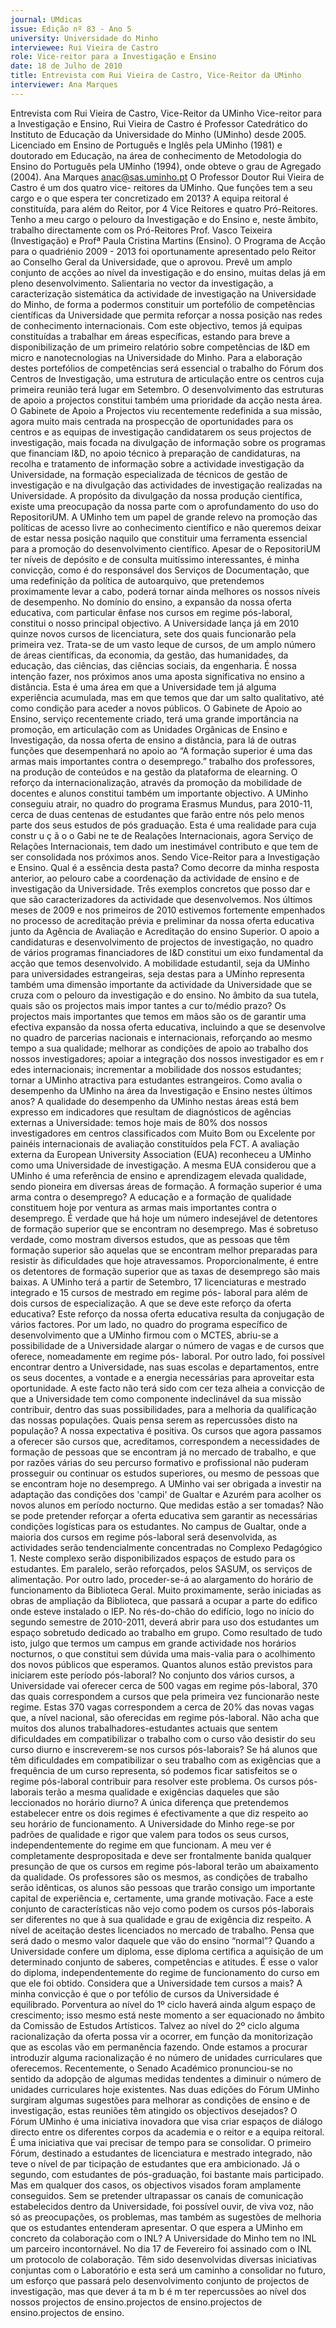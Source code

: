 ```yaml
---
journal: UMdicas
issue: Edição nº 83 - Ano 5
university: Universidade do Minho
interviewee: Rui Vieira de Castro
role: Vice-reitor para a Investigação e Ensino
date: 18 de Julho de 2010
title: Entrevista com Rui Vieira de Castro, Vice-Reitor da UMinho
interviewer: Ana Marques
---
```



Entrevista com Rui Vieira de Castro, Vice-Reitor da UMinho
Vice-reitor para a Investigação e Ensino, Rui Vieira de Castro é
Professor Catedrático do Instituto de Educação da Universidade
do Minho (UMinho) desde 2005. Licenciado em Ensino de
Português e Inglês pela UMinho (1981) e doutorado em Educação, na área
de conhecimento de Metodologia do Ensino do Português pela UMinho
(1994), onde obteve o grau de Agregado (2004).
Ana Marques
anac@sas.uminho.pt
O Professor Doutor Rui Vieira de
Castro é um dos quatro vice-
reitores da UMinho. Que funções
tem a seu cargo e o que espera ter
concretizado em 2013?
A equipa reitoral é constituída,
para além do Reitor, por 4 Vice
Reitores e quatro Pró-Reitores.
Tenho a meu cargo o pelouro da
Investigação e do Ensino e, neste
âmbito, trabalho directamente
com os Pró-Reitores Prof. Vasco
Teixeira (Investigação) e Profª
Paula Cristina Martins (Ensino).
O Programa de Acção para o
quadriénio 2009 - 2013 foi
oportunamente apresentado pelo
Reitor ao Conselho Geral da
Universidade, que o aprovou.
Prevê um amplo conjunto de
acções ao nível da investigação e
do ensino, muitas delas já em
pleno desenvolvimento.
Salientaria no vector da
investigação, a caracterização
sistemática da actividade de
investigação na Universidade do
Minho, de forma a podermos
constituir um portefólio de
competências científicas da
Universidade que permita reforçar
a nossa posição nas redes de
conhecimento internacionais.
Com este objectivo, temos já
equipas constituídas a trabalhar
em áreas específicas, estando
para breve a disponibilização de
um primeiro relatório sobre
competências de I&D em micro e
nanotecnologias na Universidade
do Minho. Para a elaboração
destes portefólios de
competências será essencial o
trabalho do Fórum dos Centros de
Investigação, uma estrutura de
articulação entre os centros cuja
primeira reunião terá lugar em
Setembro.
O desenvolvimento das estruturas
de apoio a projectos constitui
também uma prioridade da acção
nesta área. O Gabinete de Apoio a
Projectos viu recentemente
redefinida a sua missão, agora
muito mais centrada na
prospecção de oportunidades
para os centros e as equipas de
investigação candidatarem os
seus projectos de investigação,
mais focada na divulgação de
informação sobre os programas
que financiam I&D, no apoio
técnico à preparação de
candidaturas, na recolha e
tratamento de informação sobre a
actividade investigação da
Universidade, na formação
especializada de técnicos de
gestão de investigação e na
divulgação das actividades de
investigação realizadas na
Universidade.
A propósito da divulgação da
nossa produção científica, existe
uma preocupação da nossa parte
com o aprofundamento do uso do
RepositoriUM. A UMinho tem um
papel de grande relevo na
promoção das políticas de acesso
livre ao conhecimento científico e
não queremos deixar de estar
nessa posição naquilo que
constituir uma ferramenta
essencial para a promoção do
desenvolvimento científico.
Apesar de o RepositoriUM ter
níveis de depósito e de consulta
muitíssimo interessantes, é
minha convicção, como é do
responsável dos Serviços de
Documentação, que uma
redefinição da política de
autoarquivo, que pretendemos
proximamente levar a cabo,
poderá tornar ainda melhores os
nossos níveis de desempenho.
No domínio do ensino, a expansão
da nossa oferta educativa, com
particular ênfase nos cursos em
regime pós-laboral, constitui o
nosso principal objectivo. A
Universidade lança já em 2010
quinze novos cursos de
licenciatura, sete dos quais
funcionarão pela primeira vez.
Trata-se de um vasto leque de
cursos, de um amplo número de
áreas científicas, da economia, da
gestão, das humanidades, da
educação, das ciências, das
ciências sociais, da engenharia.
É nossa intenção fazer, nos
próximos anos uma aposta
significativa no ensino a distância.
Esta é uma área em que a
Universidade tem já alguma
experiência acumulada, mas em
que temos que dar um salto
qualitativo, até como condição
para aceder a novos públicos.
O Gabinete de Apoio ao Ensino,
serviço recentemente criado, terá
uma grande importância na
promoção, em articulação com as
Unidades Orgânicas de Ensino e
Investigação, da nossa oferta de
ensino a distância, para lá de
outras funções que
desempenhará no apoio ao
“A formação superior é uma das
armas mais importantes contra o
desemprego.”
trabalho dos professores, na
produção de conteúdos e na
gestão da plataforma de elearning.
O reforço da internacionalização,
através da promoção da
mobilidade de docentes e alunos
constitui também um importante
objectivo. A UMinho conseguiu
atrair, no quadro do programa
Erasmus Mundus, para 2010-11,
cerca de duas centenas de
estudantes que farão entre nós
pelo menos parte dos seus
estudos de pós graduação. Esta é
uma realidade para cuja
constr u ç ã o o Gabi ne te de
Realações Internacionais, agora
Serviço de Relações
Internacionais, tem dado um
inestimável contributo e que tem
de ser consolidada nos próximos
anos.
Sendo Vice-Reitor para a 
Investigação e Ensino. Qual é a
essência desta pasta?
Como decorre da minha resposta
anterior, ao pelouro cabe a
coordenação da actividade de
ensino e de investigação da
Universidade. Três exemplos
concretos que posso dar e que são
caracterizadores da actividade
que desenvolvemos. Nos últimos
meses de 2009 e nos primeiros de
2010 estivemos fortemente
empenhados no processo de
acreditação prévia e preliminar da
nossa oferta educativa junto da
Agência de Avaliação e
Acreditação do ensino Superior. O
apoio a candidaturas e
desenvolvimento de projectos de
investigação, no quadro de vários
programas financiadores de I&D
constitui um eixo fundamental da
acção que temos desenvolvido. A
mobilidade estudantil, seja da
UMinho para universidades
estrangeiras, seja destas para a
UMinho representa também uma
dimensão importante da
actividade da Universidade que se
cruza com o pelouro da
investigação e do ensino.
No âmbito da sua tutela, quais
são os projectos mais
impor tantes a cur to/médio
prazo?
Os projectos mais importantes que
temos em mãos são os de garantir
uma efectiva expansão da nossa
oferta educativa, incluindo a que
se desenvolve no quadro de
parcerias nacionais e
internacionais, reforçando ao
mesmo tempo a sua qualidade;
melhorar as condições de apoio ao
trabalho dos nossos
investigadores; apoiar a
integração dos nossos
investigador es em r edes
internacionais; incrementar a
mobilidade dos nossos
estudantes; tornar a UMinho
atractiva para estudantes
estrangeiros.
Como avalia o desempenho da
UMinho na área da Investigação e
Ensino nestes últimos anos?
A qualidade do desempenho da
UMinho nestas áreas está bem
expresso em indicadores que
resultam de diagnósticos de
agências externas a Universidade: 
temos hoje mais de 80% dos
nossos investigadores em centros
classificados com Muito Bom ou
Excelente por painéis
internacionais de avaliação
constituídos pela FCT. A avaliação
externa da European University
Association (EUA) reconheceu a
UMinho como uma Universidade
de investigação. A mesma EUA
considerou que a UMinho é uma
referência de ensino e
aprendizagem elevada
qualidade, sendo pioneira em
diversas áreas de formação.
A formação superior é uma arma
contra o desemprego?
A educação e a formação de
qualidade constituem hoje
por ventura as armas mais
importantes contra o desemprego.
É verdade que há hoje um número
indesejável de detentores de
formação superior que se
encontram no desemprego. Mas é
sobretuso verdade, como
mostram diversos estudos, que as
pessoas que têm formação
superior são aquelas que se
encontram melhor preparadas
para resistir às dificuldades que
hoje atravessamos.
Proporcionalmente, é entre os
detentores de formação superior
que as taxas de desemprego são
mais baixas.
A UMinho terá a partir de
Setembro, 17 licenciaturas e
mestrado integrado e 15 cursos
de mestrado em regime pós-
laboral para além de dois cursos
de especialização. A que se deve
este reforço da oferta educativa?
Este reforço da nossa oferta
educativa resulta da conjugação
de vários factores. Por um lado, no
quadro do programa específico de
desenvolvimento que a UMinho
firmou com o MCTES, abriu-se a
possibilidade de a Universidade
alargar o número de vagas e de
cursos que oferece,
nomeadamente em regime pós-
laboral. Por outro lado, foi possível
encontrar dentro a Universidade,
nas suas escolas e
departamentos, entre os seus
docentes, a vontade e a energia
necessárias para aproveitar esta
oportunidade. A este facto não terá
sido com cer teza alheia a
convicção de que a Universidade
tem como componente
indeclinável da sua missão
contribuir, dentro das suas
possibilidades, para a melhoria da
qualificação das nossas
populações.
Quais pensa serem as
repercussões disto na
população?
A nossa expectativa é positiva. Os
cursos que agora passamos a
oferecer são cursos que,
acreditamos, correspondem a
necessidades de formação de
pessoas que se encontram já no
mercado de trabalho, e que por
razões várias do seu percurso
formativo e profissional não
puderam prosseguir ou continuar
os estudos superiores, ou mesmo
de pessoas que se encontram hoje
no desemprego.
A UMinho vai ser obrigada a
investir na adaptação das
condições dos 'campi' de Gualtar
e Azurém para acolher os novos
alunos em período nocturno. Que
medidas estão a ser tomadas?
Não se pode pretender reforçar a
oferta educativa sem garantir as
necessárias condições logísticas
para os estudantes. No campus de
Gualtar, onde a maioria dos cursos
em regime pós-laboral será
desenvolvida, as actividades
serão tendencialmente
concentradas no Complexo
Pedagógico 1. Neste complexo
serão disponibilizados espaços de
estudo para os estudantes. Em
paralelo, serão reforçados, pelos
SASUM, os serviços de
alimentação. Por outro lado,
proceder-se-á ao alargamento do
horário de funcionamento da
Biblioteca Geral. Muito
proximamente, serão iniciadas as
obras de ampliação da Biblioteca,
que passará a ocupar a parte do
edifico onde esteve instalado o IEP.
No rés-do-chão do edifício, logo no
início do segundo semestre de
2010-2011, deverá abrir para uso
dos estudantes um espaço
sobretudo dedicado ao trabalho
em grupo. Como resultado de tudo
isto, julgo que termos um campus
em grande actividade nos horários
nocturnos, o que constitui sem
dúvida uma mais-valia para o
acolhimento dos novos públicos
que esperamos.
Quantos alunos estão previstos
para iniciarem este período pós-laboral?
No conjunto dos vários cursos, a
Universidade vai oferecer cerca de
500 vagas em regime pós-laboral,
370 das quais correspondem a
cursos que pela primeira vez
funcionarão neste regime. Estas
370 vagas correspondem a cerca
de 20% das novas vagas que, a
nível nacional, são oferecidas em
regime pós-laboral.
Não acha que muitos dos alunos
trabalhadores-estudantes
actuais que sentem dificuldades
em compatibilizar o trabalho com
o curso vão desistir do seu curso
diurno e inscreverem-se nos
cursos pós-laborais?
Se há alunos que têm dificuldades
em compatibilizar o seu trabalho
com as exigências que a
frequência de um curso
representa, só podemos ficar
satisfeitos se o regime pós-laboral
contribuir para resolver este
problema.
Os cursos pós-laborais terão a
mesma qualidade e exigências
daqueles que são leccionados no
horário diurno?
A única diferença que
pretendemos estabelecer entre os
dois regimes é efectivamente a
que diz respeito ao seu horário de
funcionamento. A Universidade do
Minho rege-se por padrões de
qualidade e rigor que valem para
todos os seus cursos,
independentemente do regime em
que funcionam. A meu ver é
completamente despropositada e
deve ser frontalmente banida
qualquer presunção de que os
cursos em regime pós-laboral
terão um abaixamento da
qualidade. Os professores são os
mesmos, as condições de trabalho
serão idênticas, os alunos são
pessoas que trarão consigo um
importante capital de experiência
e, certamente, uma grande
motivação. Face a este conjunto
de características não vejo como
podem os cursos pós-laborais ser
diferentes no que à sua qualidade
e grau de exigência diz respeito.
A nível de aceitação destes
licenciados no mercado de
trabalho. Pensa que será dado o
mesmo valor daquele que vão do
ensino “normal”?
Quando a Universidade confere um
diploma, esse diploma certifica a
aquisição de um determinado
conjunto de saberes,
competências e atitudes. É esse o
valor do diploma,
independentemente do regime de
funcionamento do curso em que
ele foi obtido.
Considera que a Universidade
tem cursos a mais?
A minha convicção é que o
por tefólio de cursos da
Universidade é equilibrado.
Porventura ao nível do 1º ciclo
haverá ainda algum espaço de
crescimento; isso mesmo está
neste momento a ser equacionado
no âmbito da Comissão de
Estudos Artísticos. Talvez ao nível
do 2º ciclo alguma racionalização
da oferta possa vir a ocorrer, em
função da monitorização que as
escolas vão em permanência
fazendo. Onde estamos a procurar
introduzir alguma racionalização é
no número de unidades
curriculares que oferecemos.
Recentemente, o Senado
Académico pronunciou-se no
sentido da adopção de algumas
medidas tendentes a diminuir o
número de unidades curriculares
hoje existentes.
Nas duas edições do Fórum
UMinho surgiram algumas
sugestões para melhorar as
condições de ensino e de
investigação, estas reuniões têm
atingido os objectivos
desejados?
O Fórum UMinho é uma iniciativa
inovadora que visa criar espaços
de diálogo directo entre os
diferentes corpos da academia e o
reitor e a equipa reitoral. É uma
iniciativa que vai precisar de
tempo para se consolidar. O
primeiro Fórum, destinado a
estudantes de licenciatura e
mestrado integrado, não teve o
nível de par ticipação de
estudantes que era ambicionado.
Já o segundo, com estudantes de
pós-graduação, foi bastante mais
participado. Mas em qualquer dos
casos, os objectivos visados foram
amplamente conseguidos. Sem se
pretender ultrapassar os canais de
comunicação estabelecidos
dentro da Universidade, foi
possível ouvir, de viva voz, não só
as preocupações, os problemas,
mas também as sugestões de
melhoria que os estudantes
entenderam apresentar.
O que espera a UMinho em
concreto da colaboração com o
INL?
A Universidade do Minho tem no
INL um parceiro incontornável. No
dia 17 de Fevereiro foi assinado
com o INL um protocolo de
colaboração. Têm sido
desenvolvidas diversas iniciativas
conjuntas com o Laboratório e
esta será um caminho a consolidar
no futuro, um esforço que passará
pelo desenvolvimento conjunto de
projectos de investigação, mas
que dever á ta m b é m ter
repercussões ao nível dos nossos
projectos de ensino.projectos de ensino.projectos de ensino.projectos de ensino.